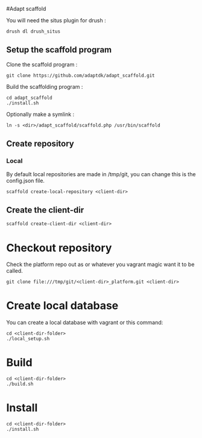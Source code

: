 #Adapt scaffold

You will need the situs plugin for drush :

    drush dl drush_situs
 
## Setup the scaffold program 
    
Clone the scaffold program :

    git clone https://github.com/adaptdk/adapt_scaffold.git

Build the scaffolding program :

    cd adapt_scaffold
    ./install.sh

Optionally make a symlink :
 
    ln -s <dir>/adapt_scaffold/scaffold.php /usr/bin/scaffold

## Create repository

### Local
    
By default local repositories are made in /tmp/git, you can change this is the config.json file.

    scaffold create-local-repository <client-dir>
    
## Create the client-dir

    scaffold create-client-dir <client-dir>

# Checkout repository
Check the platform repo out as <client-dir> or whatever you vagrant magic want it to be called.

    git clone file:///tmp/git/<client-dir>_platform.git <client-dir>

# Create local database
You can create a local database with vagrant or this command:

    cd <client-dir-folder>
    ./local_setup.sh
    
# Build

    cd <client-dir-folder>
    ./build.sh

# Install

    cd <client-dir-folder>
    ./install.sh

